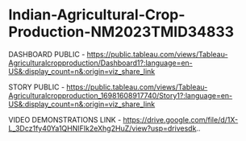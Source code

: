 # Indian-Agricultural-Crop-Production-NM2023TMID34833

DASHBOARD PUBLIC - https://public.tableau.com/views/Tableau-Agriculturalcropproduction/Dashboard1?:language=en-US&:display_count=n&:origin=viz_share_link

STORY PUBLIC - https://public.tableau.com/views/Tableau-Agriculturalcropproduction_16981608917740/Story1?:language=en-US&:display_count=n&:origin=viz_share_link

VIDEO DEMONSTRATIONS LINK - https://drive.google.com/file/d/1X-L_3Dcz1fy40Ya1QHNIFIk2eXhg2HuZ/view?usp=drivesdk..

